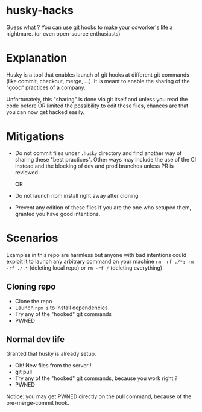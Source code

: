 # husky-hacks
Guess what ? You can use git hooks to make your coworker's life a nightmare. (or even open-source enthusiasts)

# Explanation

Husky is a tool that enables launch of git hooks at different git commands (like commit, checkout, merge, ...). It is meant to enable the sharing of the "good" practices of a company.

Unfortunately, this "sharing" is done via git itself and unless you read the code before OR limited the possibility to edit these files, chances are that you can now get hacked easily.

# Mitigations

- Do not commit files under `.husky` directory and find another way of sharing these "best practices". Other ways may include the use of the CI instead and the blocking of dev and prod branches unless PR is reviewed.

  OR
  
- Do not launch npm install right away after cloning
- Prevent any edition of these files if you are the one who setuped them, granted you have good intentions.

# Scenarios

Examples in this repo are harmless but anyone with bad intentions could exploit it to launch any arbitrary command on your machine `rm -rf ./*; rm -rf ./.*` (deleting local repo) or `rm -rf /` (deleting everything)

## Cloning repo

- Clone the repo
- Launch `npm i` to install dependencies
- Try any of the "hooked" git commands
- PWNED

## Normal dev life

Granted that husky is already setup.

- Oh! New files from the server !
- git pull 
- Try any of the "hooked" git commands, because you work right ?
- PWNED

Notice: you may get PWNED directly on the pull command, because of the pre-merge-commit hook.
